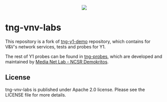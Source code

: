 <p align="center"><img src="https://github.com/sonata-nfv/tng-api-gtw/wiki/images/sonata-5gtango-logo-500px.png" /></p>

# tng-vnv-labs 
This repository is a fork of [tng-y1-demo](https://github.com/sonata-nfv/tng-y1-demo) repository, which contains for V&V's network services, tests and probes for Y1.

The rest of Y1 probes can be found in [tng-probes](https://github.com/sonata-nfv/tng-probes), which are developed and maintained by [Media Net Lab - NCSR Demokritos](http://medianetlab.gr/). 


License
----

tng-vnv-labs is published under Apache 2.0 license. Please see the LICENSE file for more details.